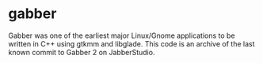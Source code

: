 # gabber
Gabber was one of the earliest major Linux/Gnome applications to be written in C++ using gtkmm and libglade. This code is an archive of the last known commit to Gabber 2 on JabberStudio.
